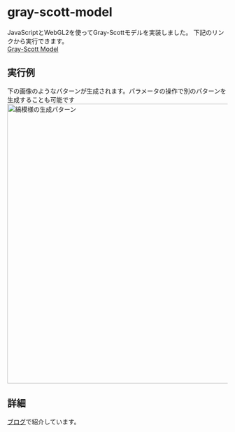 # gray-scott-model

JavaScriptとWebGL2を使ってGray-Scottモデルを実装しました。
下記のリンクから実行できます。  
[Gray-Scott Model](https://mitaka1962.github.io/gray-scott-model/)

## 実行例

下の画像のようなパターンが生成されます。パラメータの操作で別のパターンを生成することも可能です
<img src="http://mitaka.boo.jp/images/article17/gray_scott_stripe2.png" alt="縞模様の生成パターン" width="640">

## 詳細

[ブログ](http://mitaka.boo.jp/articles/article17)で紹介しています。
